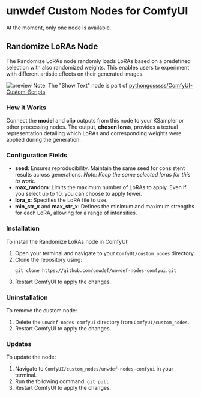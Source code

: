 # unwdef Custom Nodes for ComfyUI

At the moment, only one node is available.

## Randomize LoRAs Node
The Randomize LoRAs node randomly loads LoRAs based on a predefined selection with also randomized weights. This enables users to experiment with different artistic effects on their generated images.

![preview](https://github.com/unwdef/unwdef-nodes-comfyui/assets/166751903/686f12e1-ed35-4165-94f7-048c0550c2fc)
Note: The "Show Text" node is part of [pythongosssss/ComfyUI-Custom-Scripts](https://github.com/pythongosssss/ComfyUI-Custom-Scripts)

### How It Works
Connect the **model** and **clip** outputs from this node to your KSampler or other processing nodes. The output, **chosen loras**, provides a textual representation detailing which LoRAs and corresponding weights were applied during the generation.

### Configuration Fields
- **seed**: Ensures reproducibility. Maintain the same seed for consistent results across generations. _Note: Keep the same selected loras for this to work._
- **max_random**: Limits the maximum number of LoRAs to apply. Even if you select up to 10, you can choose to apply fewer.
- **lora_x**: Specifies the LoRA file to use.
- **min_str_x** and **max_str_x**: Defines the minimum and maximum strengths for each LoRA, allowing for a range of intensities.

### Installation
To install the Randomize LoRAs node in ComfyUI:

1. Open your terminal and navigate to your `ComfyUI/custom_nodes` directory.
2. Clone the repository using:
   ```
   git clone https://github.com/unwdef/unwdef-nodes-comfyui.git
   ```
3. Restart ComfyUI to apply the changes.  

### Uninstallation
To remove the custom node:
1. Delete the `unwdef-nodes-comfyui` directory from `ComfyUI/custom_nodes`.
2. Restart ComfyUI to apply the changes. 

### Updates
To update the node:

1. Navigate to `ComfyUI/custom_nodes/unwdef-nodes-comfyui` in your terminal.
2. Run the following command: `git pull`
3. Restart ComfyUI to apply the changes. 

